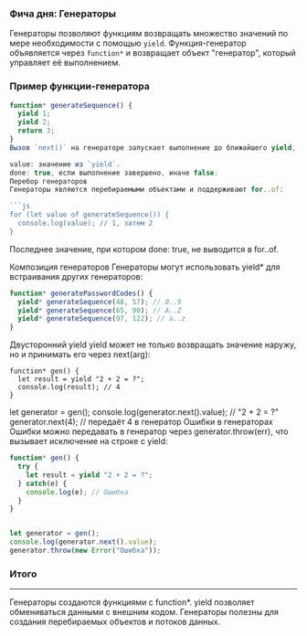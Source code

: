 ### Фича дня: Генераторы

Генераторы позволяют функциям возвращать множество значений по мере необходимости с помощью `yield`. Функция-генератор объявляется через `function*` и возвращает объект "генератор", который управляет её выполнением.

### Пример функции-генератора

```js
function* generateSequence() {
  yield 1;
  yield 2;
  return 3;
}
Вызов `next()` на генераторе запускает выполнение до ближайшего yield, возвращая объект с двумя свойствами:

value: значение из `yield`.
done: true, если выполнение завершено, иначе false.
Перебор генераторов
Генераторы являются перебираемыми объектами и поддерживают for..of:

```js
for (let value of generateSequence()) {
  console.log(value); // 1, затем 2
}
```
Последнее значение, при котором done: true, не выводится в for..of.

Композиция генераторов
Генераторы могут использовать yield* для встраивания других генераторов:

```js
function* generatePasswordCodes() {
  yield* generateSequence(48, 57); // 0..9
  yield* generateSequence(65, 90); // A..Z
  yield* generateSequence(97, 122); // a..z
}
```

Двусторонний yield
yield может не только возвращать значение наружу, но и принимать его через next(arg):

```
function* gen() {
  let result = yield "2 + 2 = ?";
  console.log(result); // 4
}
```

let generator = gen();
console.log(generator.next().value); // "2 + 2 = ?"
generator.next(4); // передаёт 4 в генератор
Ошибки в генераторах
Ошибки можно передавать в генератор через generator.throw(err), что вызывает исключение на строке с yield:

```js
function* gen() {
  try {
    let result = yield "2 + 2 = ?";
  } catch(e) {
    console.log(e); // Ошибка
  }
}


let generator = gen();
console.log(generator.next().value);
generator.throw(new Error("Ошибка"));
```

### Итого

---

Генераторы создаются функциями с function*.
yield позволяет обмениваться данными с внешним кодом.
Генераторы полезны для создания перебираемых объектов и потоков данных.
